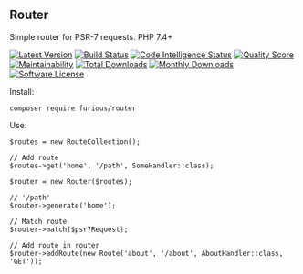 ## Router

Simple router for PSR-7 requests. PHP 7.4+

[![Latest Version](https://img.shields.io/github/release/Furious-PHP/router.svg?style=flat-square)](https://github.com/Arslanoov/furious-router/releases)
[![Build Status](https://scrutinizer-ci.com/g/Furious-PHP/router/badges/build.png?b=master)](https://scrutinizer-ci.com/g/Furious-PHP/router/build-status/master)
[![Code Intelligence Status](https://scrutinizer-ci.com/g/Furious-PHP/router/badges/code-intelligence.svg?b=master)](https://scrutinizer-ci.com/code-intelligence)
[![Quality Score](https://img.shields.io/scrutinizer/g/Furious-PHP/router.svg?style=flat-square)](https://scrutinizer-ci.com/g/Furious-PHP/router)
[![Maintainability](https://api.codeclimate.com/v1/badges/71ecfc66e6100d3ffa0d/maintainability)](https://codeclimate.com/github/Furious-PHP/router/maintainability)
[![Total Downloads](https://poser.pugx.org/furious/router/downloads)](https://packagist.org/packages/furious/router)
[![Monthly Downloads](https://poser.pugx.org/furious/router/d/monthly.png)](https://packagist.org/packages/furious/router)
[![Software License](https://img.shields.io/badge/license-MIT-brightgreen.svg?style=flat-square)](LICENSE)

Install:

    composer require furious/router

Use:

    $routes = new RouteCollection();
    
    // Add route
    $routes->get('home', '/path', SomeHandler::class);
    
    $router = new Router($routes);
    
    // '/path'
    $router->generate('home');
    
    // Match route
    $router->match($psr7Request);
    
    // Add route in router
    $router->addRoute(new Route('about', '/about', AboutHandler::class, 'GET'));
    
